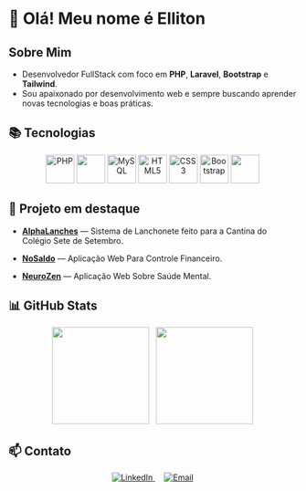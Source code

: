 # 👋 Olá! Meu nome é Elliton

## Sobre Mim
- Desenvolvedor FullStack com foco em **PHP**, **Laravel**, **Bootstrap** e **Tailwind**.  
- Sou apaixonado por desenvolvimento web e sempre buscando aprender novas tecnologias e boas práticas.

## 📚 Tecnologias
<div align="center">
  <img src="https://cdn.jsdelivr.net/gh/devicons/devicon/icons/php/php-original.svg" alt="PHP" width="50" height="50"/>
  <img src="https://cdn.jsdelivr.net/gh/devicons/devicon/icons/laravel/laravel-original.svg" width="50" height="50"/>
  <img src="https://cdn.jsdelivr.net/gh/devicons/devicon/icons/mysql/mysql-original.svg" alt="MySQL" width="50" height="50"/>
  <img src="https://cdn.jsdelivr.net/gh/devicons/devicon/icons/html5/html5-original.svg" alt="HTML5" width="50" height="50"/>
  <img src="https://cdn.jsdelivr.net/gh/devicons/devicon/icons/css3/css3-original.svg" alt="CSS3" width="50" height="50"/>
  <img src="https://cdn.jsdelivr.net/gh/devicons/devicon/icons/bootstrap/bootstrap-original.svg" alt="Bootstrap" width="50" height="50"/>
  <img src="https://cdn.jsdelivr.net/gh/devicons/devicon/icons/tailwindcss/tailwindcss-original.svg" width="50" height="50"/>
</div>

## 📌 Projeto em destaque

- [**AlphaLanches**](https://github.com/Elliton-Luis/alphaLanches) — Sistema de Lanchonete feito para a Cantina do Colégio Sete de Setembro.

- [**NoSaldo**](https://github.com/Elliton-Luis/noSaldo) — Aplicação Web Para Controle Financeiro.

- [**NeuroZen**](https://github.com/Elliton-Luis/NeuroZen) — Aplicação Web Sobre Saúde Mental.
  

## 📊 GitHub Stats

<p align="center">
  <img height="170em" src="https://github-readme-stats.vercel.app/api?username=Elliton-Luis&show_icons=true&theme=tokyonight&hide_border=false&include_all_commits=true&count_private=true"/>
   &nbsp;
  <img height="170em" src="https://github-readme-stats.vercel.app/api/top-langs/?username=Elliton-Luis&layout=compact&theme=tokyonight&hide_border=false&custom_title=Tecnologias"/>
</p>



## 📫 Contato
<p align="center">
  <a href="https://www.linkedin.com/in/elliton-lu%C3%ADs-correia-da-silva-j%C3%BAnior-9779452b3/" target="_blank">
    <img alt="LinkedIn" src="https://img.shields.io/badge/LinkedIn-%230077B5.svg?&style=for-the-badge&logo=linkedin&logoColor=white" />
  </a>
  &nbsp;&nbsp;&nbsp;
  <a href="mailto:ellitonjunior05@gmail.com">
    <img alt="Email" src="https://img.shields.io/badge/Email-D14836?style=for-the-badge&logo=gmail&logoColor=white" />
  </a>
</p>

